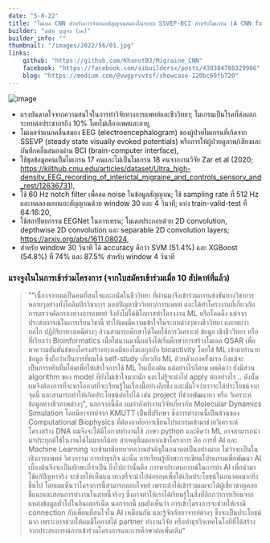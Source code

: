 ```yaml
---
date: "5-8-22"
title: "โมเดล CNN สำหรับการจำแนกสัญญาณสมองในระบบ SSVEP-BCI สำหรับไมเกรน (A CNN for Classification Task in SSVEP-BCI for Migraine)"
builder: "ฆนัท บุญจง (เค)"
builder_info: ""
thumbnail: "/images/2022/56/01.jpg"
links:
    github: "https://github.com/KhanutBJ/Migraine_CNN"
    facebook: "https://facebook.com/aibuildersx/posts/438384788329966"
    blog: "https://medium.com/@vwgprvvtsf/showcase-120bc69fb720"
---
```


![image](/images/2022/56/01.jpg)

- แรงบันดาลใจจากความสนใจในการทำวิจัยทางการแพทย์และชีววิทยา; ไมเกรนเป็นโรคที่ส่งผลกระทบต่อประชากรถึง 10% โดยไม่เลือกเพศและอายุ,
- โมเดลจำแนกคลื่นสมอง EEG (electroencephalogram) ของผู้ป่วยไมเกรนที่เกิดจาก SSEVP (steady state visually evoked potentials) หรือการให้ผู้ป่วยดูภาพ/เสียงและบันทึกคลื่นสมองผ่าน BCI (brain-computer interface),
- ใช้ชุดข้อมูลคนเป็มไมเกรน 17 คนและไม่เป็นไมเกรน 18 คนจากงานวิจัย Zar et al (2020; https://kilthub.cmu.edu/articles/dataset/Ultra_high-density_EEG_recording_of_interictal_migraine_and_controls_sensory_and_rest/12636731),
- ใช้ 60 Hz notch filter เพื่อลด noise ในข้อมูลสัญญาณ; ใช้ sampling rate ที่ 512 Hz และทดลองแยกแยะสัญญาณด้วย window 30 และ 4 วินาที; แบ่ง train-valid-test ที่ 64:16:20,
- ใช้สถาปัตยกรรม EEGNet ในการเทรน; โมเดลประกอบด้วย 2D convolution, depthwise 2D convolution และ separable 2D convolution layers; https://arxiv.org/abs/1611.08024,
- สำหรับ window 30 วินาที ได้ accuracy ดีกว่า SVM (51.4%) และ XGBoost (54.8%) ที่ 74% และ 87.5% สำหรับ window 4 วินาที

### แรงจูงในในการเข้าร่วมโครงการ (จากใบสมัครเข้าร่วมเมื่อ 10 สัปดาห์ที่แล้ว)

> ""เนื่องจากผมเป็นคนที่สนใจและถนัดในชีววิทยา ที่ผ่านมาจึงเข้าร่วมการแข่งขันทางวิชาการหลายๆอย่างทั้งโอลิมปิกวิชาการ ตอบปัญหาชีววิทยา/การแพทย์ และได้ทำโครงงานที่เกี่ยวกับการตรวจคัดกรองทางการแพทย์ จึงยังไม่ได้มีโอกาสทำโครงงาน ML หรือโคดดิ้ง แต่จากประสบการณ์ในการเรียนวิชานี้ ทำให้ผมมีความเข้าใจในระบบต่างๆทางชีววิทยา และพบว่ากลไก ปฏิกิริยาทางเคมีต่างๆ ล้วนสามารถศึกษาได้โดยใช้การวิเคราะห์ ข้อมูล เชิงชีววิทยา หรือที่เรียกว่า Bioinformatics เมื่อไม่นานมานี้ผมจึงได้เริ่มศึกษาการสร้างโมเดล QSAR เพื่อหาความสัมพันธ์ของโครงสร้างทางเคมีของโมเลกุลกับ bioactivity โดยใช้ ML เข้ามาทำนายข้อมูล ซึ่งถือว่าเป็นการที่ผมได้ self-study เกี่ยวกับ ML ด้วยตัวเองครั้งแรก ถึงแม้จะเป็นการหยิบยืมโค้ดเพื่อให้เข้าใจการใช้ ML ในเบื้องต้น แต่อย่างไรก็ตาม ผมคิดว่า ยังมีส่วน algorithm ของ model ที่ยังไม่เข้าใจมากนัก และไม่รู้จะนำไป apply ต่ออย่างไร .. ดังนั้นผมจึงต้องการที่จะหาโอกาสที่จะเรียนรู้ในเรื่องนี้อย่างลึกซึ้ง และมั่นใจว่าเราจะได้ประโยชน์จากจุดนี้ และสามารถทำให้เกิดประโยชน์ต่อไปได้ เช่น project ที่ช่วยพัฒนายา หรือ วิเคราะห์ข้อมูลทางชีวภาพต่างๆ",  นอกจากนี้คือ ผมกำลังทำงานวิจัยเกี่ยวกับ Molecular Dynamics Simulation โดยมีอาจารย์จาก KMUTT เป็นที่ปรึกษา ซึ่งการทำงานนี้เป็นส่วนของ Computational Biophysics ที่ต้องอาศัยการเขียนโปรแกรมเข้ามาช่วยวิเคราะห์โครงสร้าง DNA ผมจึงจะได้มีโอกาสทำงานใช้ ภาษา python และคิดว่า ML อาจสามารถนำมาประยุกต์ใช้ในงานได้ไม่มากก็น้อย  สาเหตุที่ผมอยากเข้าโครงการ คือ การที่ AI และ Machine Learning จะเข้ามามีบทบาทความสำคัญในอนาคตเป็นอย่างมาก ไม่ว่าจะเป็นในเชิงการแพทย์ วิศวกรรม การทำธุรกิจ ฉะนั้น การเรียนรู้ทักษะการเขียนโปรแกรมเพื่อพัฒนา AI เบื้องต้นจึงจะเป็นทักษะที่จำเป็น ยิ่งไปกว่านั้นคือ การหาประสบการณ์ในการทำ AI เพื่อนำมาใช้แก้ปัญหาจริง จะช่วยให้เห็นแนวทางที่จะนำไปต่อยอดเพื่อให้เกิดประโยชน์ในอนาคตมากยิ่งขึ้นไป โดยผมเห็นว่าโครงการนี้สามารถตอบโจทย์ เพราะถ้าได้เข้าร่วมผมจะได้ผู้เชี่ยวชาญคอยชี้แนะและสอนการทำงานในสายนี้จริงๆ ซึ่งอาจทำให้เราได้เรียนรู้ในสิ่งที่ลึกกว่าการเรียนจากแหล่งข้อมูลทั่วไปในอินเตอร์เน็ต นอกจากนี้ ผมยังเห็นว่า การเข้าโครงการจะช่วยให้เรามี connection กับเพื่อนที่สนใจใน AI เหมือนกัน และรู้จักกับอาจารย์ต่างๆ ซึ่งจะเป็นประโยชน์มาก เพราะอาจช่วยให้ผมมีโอกาสได้ partner ทำงานวิจัย หรือทำธุรกิจเทคโนโลยีที่ได้สร้างจากประสบการณ์การเข้าร่วมโครงการและการศึกษาต่อเพิ่มเติม"